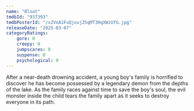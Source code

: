 ```yaml
---
name: "Bloat"
tmdbId: "937393"
tmdbPosterId: "/xZVoA1FuQjovjZSqMT3HqXWzUfG.jpg"
releaseDate: "2025-03-07"
categoryRatings:
    gore: 0
    creepy: 0
    jumpscares: 0
    suspense: 0
    psychological: 0
---
```

After a near-death drowning accident, a young boy's family is horrified to discover he has become possessed by a legendary demon from the depths of the lake. As the family races against time to save the boy's soul, the evil monster inside the child tears the family apart as it seeks to destroy everyone in its path.

